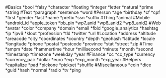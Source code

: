 #Basics
*bool
*falsy
*character
*floating
*integer
*letter 
*natural
*prime
*string
#Text
*paragraph 
*sentence 
*word 
#Person
*age 
*birthday
*cf
*cpf
*first
*gender
*last
*name
*prefix
*ssn
*suffix
#Thing
*animal
#Mobile
*android_id
*apple_token
*bb_pin
*wp7_anid
*wp8_anid2
*wp8_anid2
#Web
*avatar
*color
*company
*domain
*email
*fbid
*google_analytics
*hashtag
*ip
*ipv6
*klout
*profession
*tld
*twitter
*url
#Location
*address
*altitude
*areacode
*city
*coordinates
*country
*depth
*geohash
*latitude
*locale
*longitude
*phone
*postal
*postcode
*province
*stat
*street
*zip
#Time
*ampm
*date
*hammertime
*hour
*millisecond
*minute
*month
*second
*timestamp
*timezone
*weekday
*year
#Finance
*cc
*cc_type
*currency
*currency_pair
*dollar
*euro
*exp
*exp_month
*exp_year
#Helpers
*capitalize
*pad
*pickone
*pickset
*shuffle
#Miscellaneous
*coin
*dice
*guid
*hash
*normal
*radio
*tv
*ping

